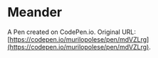 # Meander

A Pen created on CodePen.io. Original URL: [https://codepen.io/murilopolese/pen/mdVZLrg](https://codepen.io/murilopolese/pen/mdVZLrg).


